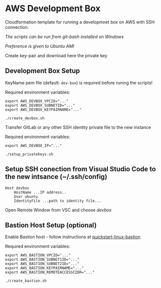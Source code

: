 # AWS Development Box 

Cloudformation template for running a developmnet box on AWS with SSH connection.

*The scripts can be run from git-bash installed on Windows*

*Preference is given to Ubuntu AMI*

Create key-pair and download here the private key

## Development Box Setup
KeyName pem file (default: `dev-box`) is required before runing the scripts!

Required environment variables:
```
export AWS_DEVBOX_VPCID="..."
export AWS_DEVBOX_SUBNETID="..."
export AWS_DEVBOX_KEYPAIRNAME="..."
```
```
./create_devbox.sh
```
Transfer GitLab or any other SSH identity private file to the new instance

Required environment variables:
```
export AWS_DEVBOX_IP="..."
```
```
./setup_privatekeys.sh
```
## Setup SSH conection from Visual Studio Code to the new intsance (~/.ssh/config)
```
Host devbox
    HostName ...IP address..
    User ubuntu
    IdentityFile ...path to identity file...
```
Open Remote Window from VSC and choose *devbox*

## Bastion Host Setup (optional)
Enable Bastion host - follow instructions at [quickstart-linux-bastion](https://github.com/aws-quickstart/quickstart-linux-bastion)

Required environment variables:
```
export AWS_BASTION_VPCID="..."
export AWS_BASTION_SUBNET1ID="..."
export AWS_BASTION_SUBNET2ID="..."
export AWS_BASTION_KEYPAIRNAME="..."
export AWS_BASTION_REMOTEACCESSCIDR="..."
```
```
./create_bastion.sh
```